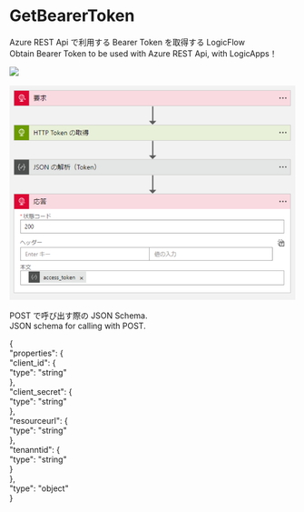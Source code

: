 # GetBearerToken

Azure REST Api で利用する Bearer Token を取得する LogicFlow<br />
Obtain Bearer Token to be used with Azure REST Api, with LogicApps！

<a href="https://portal.azure.com/#create/Microsoft.Template/uri/https%3A%2F%2Fraw.githubusercontent.com%2Fahf0124%2FGetBearerToken%2Fmaster%2Ftemplate.json" target="_blank">
    <img src="http://azuredeploy.net/deploybutton.png"/>
</a>

![LogicFlow](https://github.com/ahf0124/GetBearerToken/blob/master/GetBearerLogicFlow.png)

POST で呼び出す際の JSON Schema.<br />
JSON schema for calling with POST.

{<br />
  "properties": {<br />
    "client_id": {<br />
      "type": "string"<br />
    },<br />
    "client_secret": {<br />
      "type": "string"<br />
    },<br />
    "resourceurl": {<br />
      "type": "string"<br />
    },<br />
    "tenanntid": {<br />
      "type": "string"<br />
    }<br />
  },<br />
  "type": "object"<br />
}<br />
